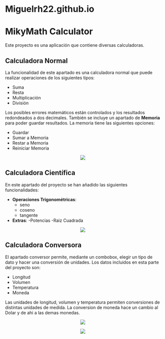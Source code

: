 # Miguelrh22.github.io
# MikyMath Calculator

Este proyecto es una aplicación que contiene diversas calculadoras.

## Calculadora Normal

La funcionalidad de este apartado es una calculadora normal que puede realizar operaciones de los siguientes tipos:
- Suma
- Resta
- Multiplicación
- División

Los posibles errores matemáticos están controlados y los resultados redondeados a dos decimales.
También se incluye un apartado de **Memoria** para poder guardar resultados. La memoria tiene las siguientes opciones:
- Guardar
- Sumar a Memoria
- Restar a Memoria
- Reiniciar Memoria

<p align="center"> <img src="media/img_1.png"/> </p>



## Calculadora Científica

En este apartado del proyecto se han añadido las siguientes funcionalidades:
- **Operaciones Trigonométricas**:
	- seno
	- coseno
	- tangente
- **Extras**:
	-Potencias
	-Raiz Cuadrada

<p align="center"> <img src="media/img_2.png"/> </p>

## Calculadora Conversora

El apartado conversor permite, mediante un combobox, elegir un tipo de dato y hacer una conversión de unidades. 
Los datos incluidos en esta parte del proyecto son:
- Longitud
- Volumen
- Temperatura
- Moneda

Las unidades de longitud, volumen y temperatura permiten conversiones de distintas unidades de medida.
La conversion de moneda hace un cambio al Dolar y de ahi a las demas monedas.


<p align="center"> <img src="media/img_3.png"/> </p>
<p align="center"> <img src="media/img_4.png"/> </p>
